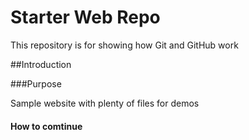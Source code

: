 # Starter Web Repo

This repository is for showing how Git and GitHub work


##Introduction



###Purpose

Sample website with plenty of files for demos

#### How to comtinue